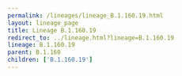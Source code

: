 ```yaml
---
permalink: /lineages/lineage_B.1.160.19.html
layout: lineage_page
title: Lineage B.1.160.19
redirect_to: ../lineage.html?lineage=B.1.160.19
lineage: B.1.160.19
parent: B.1.160
children: ['B.1.160.19']
---
```


